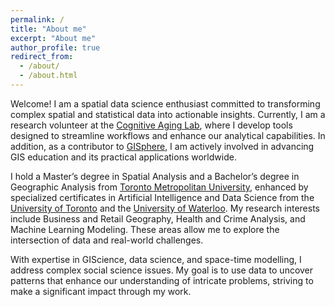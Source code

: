 ```yaml
---
permalink: /
title: "About me"
excerpt: "About me"
author_profile: true
redirect_from: 
  - /about/
  - /about.html
---
```



Welcome! I am a spatial data science enthusiast committed to transforming complex spatial and statistical data into actionable insights. Currently, I am a research volunteer at the [Cognitive Aging Lab](https://psychlabs.torontomu.ca/cal/), where I develop tools designed to streamline workflows and enhance our analytical capabilities. In addition, as a contributor to [GISphere](https://gisphere.info/), I am actively involved in advancing GIS education and its practical applications worldwide.

I hold a Master’s degree in Spatial Analysis and a Bachelor’s degree in Geographic Analysis from [Toronto Metropolitan University](https://www.torontomu.ca/spatial-analysis/about/), enhanced by specialized certificates in Artificial Intelligence and Data Science from the [University of Toronto](https://learn.utoronto.ca/programs-courses/certificates/artificial-intelligence) and the [University of Waterloo](https://watspeed.uwaterloo.ca/programs-and-courses/program-data-science.html#brochure). My research interests include Business and Retail Geography, Health and Crime Analysis, and Machine Learning Modeling. These areas allow me to explore the intersection of data and real-world challenges.

With expertise in GIScience, data science, and space-time modelling, I address complex social science issues. My goal is to use data to uncover patterns that enhance our understanding of intricate problems, striving to make a significant impact through my work.